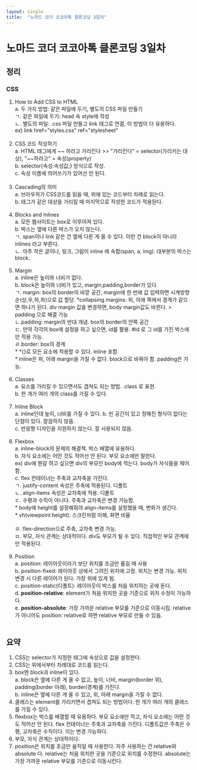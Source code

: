```yaml
---
layout: single
title:  "노마드 코더 코코아톡 클론코딩 3일차"
---
```


<h1>노마드 코더 코코아톡 클론코딩 3일차</h1>

<h2>정리</h2>

<h3>CSS</h3>

<ol>
   <li>How to Add CSS to HTML</li>
    a. 두 가지 방법: 같은 파일에 두기, 별도의 CSS 파일 만들기<br>
    ㄱ. 같은 파일에 두기: head 속 style에 작성<br>
    ㄴ. 별도의 파일: .css 파일 만들고 link 태그로 연결, 이 방법이 더 유용하다. <br>ex) link href="styles.css" ref="stylesheet" <br><br>
    <li>CSS 코드 작성하기</li>
    a. HTML 태그에게 ~~ 하라고 가리킨다 >> "가리킨다" = selector(가리키는 대상), "~~하라고" = 속성(property)<br>
    b. selector{속성:속성값;} 방식으로 작성.<br>
    c. 속성 이름에 띄어쓰기가 있어선 안 된다.<br><br>
    <li>Cascading의 의미</li>
    a. 브라우저가 CSS코드를 읽을 때, 위에 있는 코드부터 차례로 읽는다. <br>
    b. 태그가 같은 대상을 가리킬 때 마지막으로 작성한 코드가 적용된다.<br><br>
    <li>Blocks and Inlines</li>
    a. 모든 웹사이트는 box로 이루어져 있다. <br>
    b. 박스는 옆에 다른 박스가 오지 않는다. <br>
    ㄱ. span이나 link 같은 건 옆에 다른 게 올 수 있다. 이런 건 block이 아니라 inlines 라고 부른다.<br>
    ㄴ. 아주 작은 글이나, 링크, 그림이 inline 에 속함(span, a, img). 대부분의 박스는 block.<br><br>
    <li>Margin</li>
    a. inline은 높이와 너비가 없다.<br>
    b. block은 높이와 너비가 있고, margin,padding,border가 있다. <br>
    ㄱ. margin: box의 border의 바깥 공간, margin에 한 번에 값 입력하면 시계방향 순(상,우,하,좌)으로 값 할당.
    *collapsing margins: 위, 아래 쪽에서 경계가 같으면 하나가 된다. div margin 값을 변경하면, body margin값도 바뀐다. > padding 으로 해결 가능<br>
    ㄴ.padding: margin의 반대 개념. box의 border의 안쪽 공간<br>
    ㄷ. 만약 각각의 box에 설정을 하고 싶으면, id를 활용. #id 로 그 id를 가진 박스에만 적용 가능.<br>
    ㄹ.border: box의 경계<br>
    * *{}로 모든 요소에 적용할 수 있다. inline 포함. <br>
    * inline은 위, 아래 margin을 가질 수 없다. block으로 바꿔야 함. padding은 가능. <br><br>
    <li>Classes</li>
    a. 요소를 가리킬 수 있으면서도 겹쳐도 되는 방법. .class 로 표현. <br>
    b. 한 개가 여러 개의 class를 가질 수 있다. <br><br>
    <li>Inline Block</li>
    a. inline인데 높이, 너비를 가질 수 있다. 
    b. 빈 공간이 있고 정해진 형식이 없다는 단점이 있다. 깔끔하지 않음. <br>
    c. 반응형 디자인을 지원하지 않는다. 잘 사용되지 않음.<br><br>
    <li>Flexbox</li>
    a. inline-block의 문제의 해결책. 박스 배열에 유용하다. <br>
    b. 자식 요소에는 어떤 것도 적어선 안 된다. 부모 요소에만 말한다. <br>
    ex) div에 뭔갈 하고 싶으면 div의 부모인 body에 적는다. body가 자식들을 제어함. <br>
    c. flex 컨테이너는 주축과 교차축을 가진다. <br>
    ㄱ. justify-content 속성은 주축에 적용된다. 디폴트<br>
    ㄴ. align-items 속성은 교차축에 적용. 디퐅트 <br> 
    ㄷ. 수평과 수직이 아니다. 주축과 교차축은 변경 가능함. <br>
    * body에 height를 설정해줘야 align-items를 설정했을 때, 변화가 생긴다. <br>
    * vh(viewpoint height): 스크린처럼 이해, 화면 비율 <br><br>
    ㄹ. flex-direction으로 주축, 교차축 변경 가능. <br>
    ㅁ. 부모, 자식 관계는 상대적이다. div도 부모가 될 수 있다. 직접적인 부모 관계에만 적용된다. <br><br>
    <li>Position</li>
    a. position: 레이아웃이라기 보단 위치를 조금만 옮길 때 사용 <br>
    b. position-fixed: 레이아웃 상에서 그려진 위치에 고정. 위치는 변경 가능. 위치 변경 시 다른 레이어가 된다. 가장 위에 있게 됨.  <br>
    c. position-static(디폴트): 레이아웃이 박스를 처음 위치하는 곳에 둔다. <br>
    d. <strong>position-relative</strong>: element가 처음 위치한 곳을 기준으로 위치 수정이 가능하다.<br>
    e. <strong>position-absolute</strong>: 가장 가까운 relative 부모를 기준으로 이동시킴. relative가 아니어도 position: relative로 하면 relative 부모로 만들 수 있음. <br><br>
</ol>

<h2>요약</h2>

<ol>
    <li>CSS는 selector가 지정한 태그에 속성으로 값을 설정한다. </li>
    <li>CSS는 위에서부터 차례대로 코드를 읽는다.</li>
    <li>box엔 block과 inline이 있다.</li>
    a. block은 옆에 다른 게 올 수 없고, 높이, 너비, margin(border 위), padding(border 아래), border(경계)를 가진다.<br>
    b. inline은 옆에 다른 게 올 수 있고, 위, 아래 margin을 가질 수 없다. <br>
    <li>클래스는 element를 가리키면서 겹쳐도 되는 방법이다. 한 개가 여러 개의 클래스를 가질 수 있다.</li>
    <li>flexbox는 박스를 배열할 때 유용하다. 부모 요소에만 적고, 자식 요소에는 어떤 것도 적어선 안 된다. flex 컨테이너는 주축과 교차축을 가진다. 디폴트값은 주축은 수평, 교차축은 수직이다. 이는 변경 가능하다. </li>
    <li>부모, 자식 관계는 상대적이다.</li>
    <li>position은 위치를 조금만 움직일 때 사용한다. 자주 사용하는 건 relative와 absolute 다. relative는 처음 위치한 곳을 기준으로 위치를 수정한다. absolute는 가장 가까운 relative 부모를 기준으로 이동시킨다.</li>
</ol>




